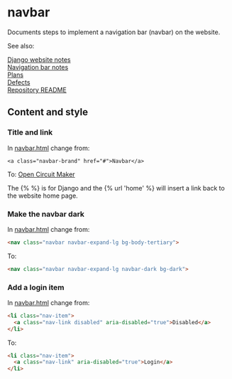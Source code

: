 # navbar

Documents steps to implement a navigation bar (navbar) on the website.

See also:

[Django website notes](README.md)<br>
[Navigation bar notes](navbar.md)<br>
[Plans](../plans.md)<br>
[Defects](../defects.md)<br>
[Repository README](../README.md)

## Content and style

### Title and link

In [navbar.html](../www/ocm/website/templates/navbar.html) change from:

    <a class="navbar-brand" href="#">Navbar</a>

To: 
    <a class="navbar-brand" href="{% url 'home' %}">Open Circuit Maker</a>

The {% %} is for Django and the {% url 'home' %} will insert a link back to the website home page.

### Make the navbar dark

In [navbar.html](../www/ocm/website/templates/navbar.html) change from:

```html
<nav class="navbar navbar-expand-lg bg-body-tertiary">
```

To:

```html
<nav class="navbar navbar-expand-lg navbar-dark bg-dark">
```

### Add a login item

In [navbar.html](../www/ocm/website/templates/navbar.html) change from:

```html
<li class="nav-item">
  <a class="nav-link disabled" aria-disabled="true">Disabled</a>
</li>
```

To:

```html
<li class="nav-item">
  <a class="nav-link" aria-disabled="true">Login</a>
</li>
```
